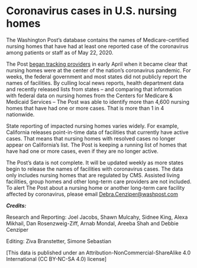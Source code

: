 # Coronavirus cases in U.S. nursing homes


The Washington Post’s database contains the names of Medicare-certified nursing homes that have had at least one reported case of the coronavirus among patients or staff as of May 22, 2020.

The Post [began tracking providers](https://www.washingtonpost.com/business/2020/04/20/nearly-one-10-nursing-homes-nationwide-report-coronavirus-outbreaks/) in early April when it became clear that nursing homes were at the center of the nation’s coronavirus pandemic. For weeks, the federal government and most states did not publicly report the names of facilities. By culling local news reports, health department data and recently released lists from states – and comparing that information with federal data on nursing homes from the Centers for Medicare & Medicaid Services – The Post was able to identify more than 4,600 nursing homes that have had one or more cases. That is more than 1 in 4 nationwide.

State reporting of impacted nursing homes varies widely. For example, California releases point-in-time data of facilities that currently have active cases. That means that nursing homes with resolved cases no longer appear on California’s list. The Post is keeping a running list of homes that have had one or more cases, even if they are no longer active.

The Post’s data is not complete. It will be updated weekly as more states begin to release the names of facilities with coronavirus cases. The data only includes nursing homes that are regulated by CMS. Assisted living facilities, group homes and other long-term care providers are not included. To alert The Post about a nursing home or another long-term care facility affected by coronavirus, please email Debra.Cenziper@washpost.com

***Credits:***

Research and Reporting: Joel Jacobs, Shawn Mulcahy, Sidnee King, Alexa Mikhail, Dan Rosenzweig-Ziff, Arnab Mondal, Areeba Shah and Debbie Cenziper

Editing: Ziva Branstetter, Simone Sebastian

[This data is published under an Attribution-NonCommercial-ShareAlike 4.0 International (CC BY-NC-SA 4.0) license]

